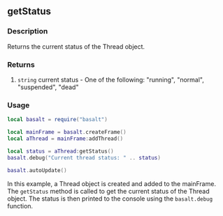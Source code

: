 ## getStatus

### Description

Returns the current status of the Thread object.

### Returns

1. `string` current status - One of the following: "running", "normal", "suspended", "dead"

### Usage

```lua
local basalt = require("basalt")

local mainFrame = basalt.createFrame()
local aThread = mainFrame:addThread()

local status = aThread:getStatus()
basalt.debug("Current thread status: " .. status)

basalt.autoUpdate()
```

In this example, a Thread object is created and added to the mainFrame. The `getStatus` method is called to get the current status of the Thread object. The status is then printed to the console using the `basalt.debug` function.
